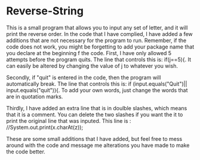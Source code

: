 Reverse-String
==============

This is a small program that allows you to input any set of letter, and it will print the reverse order. In the code that I have complied, I have added a few additions that are not necessary for the program to run. Remember, if the code does not work, you might be forgetting to add your package name that you declare at the beginning f the code. First, I have only allowed 5 attempts before the program quits. The line that controls this is: if(j==5){. It can easily be altered by changing the value of j to whatever you wish.

Secondly, if "quit" is entered in the code, then the program will automatically break. The line that controls this is: if (input.equals("Quit")|| input.equals("quit")){. To add your own words, just change the words that are in quotation marks. 

Thirdly, I have added an extra line that is in doulble slashes, which means that it is a comment. You can delete the two slashes if you want the it to print the original line that was inputed. This line is : //System.out.print(x.charAt(z));

These are some small additions that I have added, but feel free to mess around with the code and message me alterations you have made to make the code better. 
